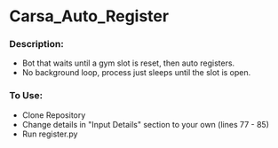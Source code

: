 # Carsa_Auto_Register

### Description:
* Bot that waits until a gym slot is reset, then auto registers.
* No background loop, process just sleeps until the slot is open.


### To Use:
* Clone Repository
* Change details in "Input Details" section to your own   (lines 77 - 85)
* Run register.py
